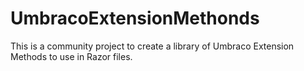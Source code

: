 UmbracoExtensionMethonds
========================

This is a community project to create a library of Umbraco Extension Methods to use in Razor files.
